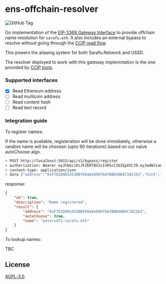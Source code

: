 # ens-offchain-resolver

![GitHub Tag](https://img.shields.io/github/v/tag/grassrootseconomics/ens-offchain-resolver)

Go implementation of the
[EIP-3368 Gateway Interface](https://eips.ethereum.org/EIPS/eip-3668#gateway-interface)
to provide offchain name resolution for `sarafu.eth`. It also includes an
external bypass to resolve without going through the
[CCIP read flow](https://docs.ens.domains/resolvers/ccip-read#ccip-read-flow).

This powers the aliasing system for both Sarafu.Network and USSD.

The resolver deployed to work with this gateway implemntation is the one
provided by
[CCIP tools](https://github.com/ensdomains/ccip-tools/blob/master/contracts/OffchainResolver.sol).

### Supported interfaces

- [x] Read Ethereum address
- [ ] Read multicoin address
- [ ] Read content hash
- [ ] Read text record

### Integration guide

To register names:

If the name is available, registeration will be done immidiately, otherwise a
random name will be choosen (upto 90 iterations) based on our naive autoChoose
algo.

```bash
> POST http://localhost:5015/api/v1/bypass/register
> authorization: Bearer eyJhbGciOiJFZERTQSIsInR5cCI6IkpXVCJ9.eyJwdWJsaWNLZXkiOiIweDAwMDAwMDAwMDAwMDAwMDAwMDAwMDAwMDAwMDAwMDAwMDAwMDAwMDAiLCJzZXJ2aWNlIjp0cnVlLCJpc3MiOiJldGgtY3VzdG9kaWFsLWRldiIsInN1YiI6InNuLXByb2QiLCJleHAiOjE3Njk4NDIxNzksImlhdCI6MTczODMwNjE3OX0.FXTwZ8nQKCG66xO0wMbx4Mga8SqFZcm65pq7_iMKjXPMH_h0IBHmSV2DOKQVfNbI1W9BRUCuSUwbALFgDqLrBg
> content-type: application/json
> data {"address":"0xF7D1D901d15BBf60a8e896fbA7BBD4AB4C1021b3","hint":"peterxd.sarafu.eth"}
```

response:

```json
{
    "ok": true,
    "description": "Name registered",
    "result": {
        "address": "0xF7D1D901d15BBf60a8e896fbA7BBD4AB4C1021b3",
        "autoChoose": true,
        "name": "peterxd71.sarafu.eth"
    }
}
```

To lookup names:

TBC

## License

[AGPL-3.0](LICENSE).
